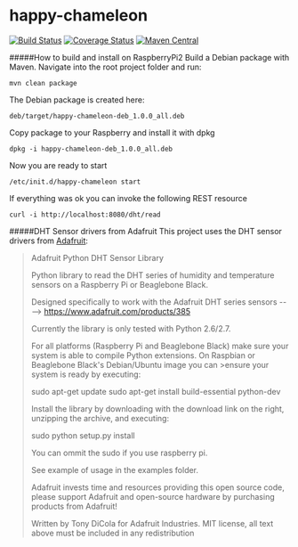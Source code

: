 # happy-chameleon

[![Build Status](https://travis-ci.org/CK35/happy-chameleon.svg?branch=master)](https://travis-ci.org/CK35/happy-chameleon)
[![Coverage Status](https://coveralls.io/repos/github/CK35/happy-chameleon/badge.svg?branch=master)](https://coveralls.io/github/CK35/happy-chameleon?branch=master)
[![Maven Central](https://maven-badges.herokuapp.com/maven-centralde.ck35.raspberry.happy.chameleon/happy-chameleon/badge.svg?style=flat)](http://search.maven.org/#search|ga|1|g%3Ade.ck35.raspberry.happy.chameleon)


#####How to build and install on RaspberryPi2
Build a Debian package with Maven. Navigate into the root project folder and run:
```
mvn clean package
```
The Debian package is created here:
```
deb/target/happy-chameleon-deb_1.0.0_all.deb
```
Copy package to your Raspberry and install it with dpkg
```
dpkg -i happy-chameleon-deb_1.0.0_all.deb
```
Now you are ready to start
```
/etc/init.d/happy-chameleon start
```
If everything was ok you can invoke the following REST resource
```
curl -i http://localhost:8080/dht/read
```

#####DHT Sensor drivers from Adafruit
This project uses the DHT sensor drivers from [Adafruit](https://github.com/adafruit/Adafruit_Python_DHT):

>Adafruit Python DHT Sensor Library
>
>Python library to read the DHT series of humidity and temperature sensors on a Raspberry Pi or Beaglebone Black.
>
>Designed specifically to work with the Adafruit DHT series sensors ----> https://www.adafruit.com/products/385
>
>Currently the library is only tested with Python 2.6/2.7.
>
>For all platforms (Raspberry Pi and Beaglebone Black) make sure your system is able to compile Python extensions. On Raspbian or Beaglebone Black's Debian/Ubuntu image you can >ensure your system is ready by executing:
>
>sudo apt-get update
>sudo apt-get install build-essential python-dev
>
>Install the library by downloading with the download link on the right, unzipping the archive, and executing:
>
>sudo python setup.py install
>
>You can ommit the sudo if you use raspberry pi.
>
>See example of usage in the examples folder.
>
>Adafruit invests time and resources providing this open source code, please support Adafruit and open-source hardware by purchasing products from Adafruit!
>
>Written by Tony DiCola for Adafruit Industries.
>MIT license, all text above must be included in any redistribution